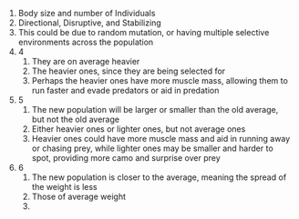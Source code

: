 1. Body size and number of Individuals
2. Directional, Disruptive, and Stabilizing
3. This could be due to random mutation, or having multiple selective environments across the population
4. 4
	1. They are on average heavier
	2. The heavier ones, since they are being selected for
	3. Perhaps the heavier ones have more muscle mass, allowing them to run faster and evade predators or aid in predation
5. 5
	1. The new population will be larger or smaller than the old average, but not the old average
	2. Either heavier ones or lighter ones, but not average ones
	3. Heavier ones could have more muscle mass and aid in running away or chasing prey, while lighter ones may be smaller and harder to spot, providing more camo and surprise over prey
6. 6
	1. The new population is closer to the average, meaning the spread of the weight is less
	2. Those of average weight
	3. 